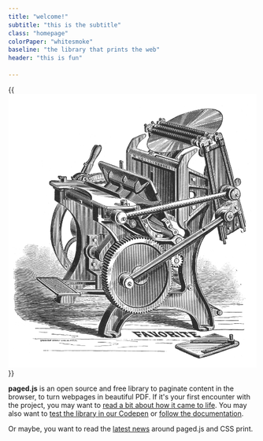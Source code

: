 ```yaml
---
title: "welcome!"
subtitle: "this is the subtitle"
class: "homepage"
colorPaper: "whitesmoke"
baseline: "the library that prints the web"
header: "this is fun"

---
```



<!-- {{< pagedjs-logo class="content-logo" >}} -->

<!-- ## The js library that prints the web -->

<!-- ---  -->

<!-- {{< halftone src="img/intro.jpg" title="The house of printing sun" id="test">}} -->

{{<img class="print-machine" src="img/1139e889a554ab3a295840.jpg">}}

**paged.js** is an open source and free library to paginate content in the browser, to turn webpages in beautiful PDF. If it's your first encounter with the project, you may want to [read a bit about how it came to life](about). You may also want to [test the library in our Codepen](codepen) or [follow the documentation](doc).

Or maybe, you want to read the [latest news](blog/) around paged.js and CSS print.

